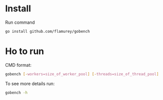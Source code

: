# Install

Run command
```bash
go install github.com/flamurey/gobench
```

# Ho to run

CMD format:

```bash
gobench [-workers=size_of_worker_pool] [-threads=size_of_thread_pool]
```

To see more details run:
```bash
gobench -h
```
